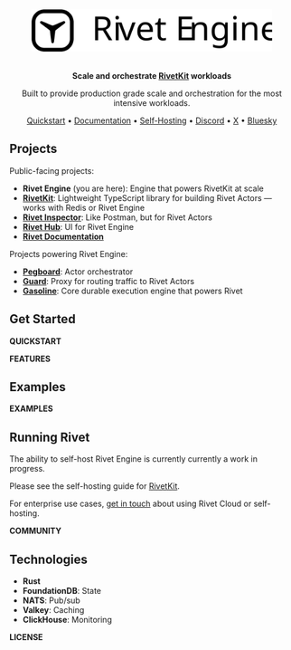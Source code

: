 <div align="center">
  <a href="https://rivet.gg">
    <picture>
      <source media="(prefers-color-scheme: dark)" srcset="./.github/media/icon-text-white.svg" alt="Rivet">
      <img src="./.github/media/icon-text-black.svg" alt="Rivet" height="75">
    </picture>
  </a>
  <br/>
  <br/>
  <p><b>Scale and orchestrate <a href="https://github.com/rivet-dev/rivetkit">RivetKit</a> workloads</b></p>
  <p>
    Built to provide production grade scale and orchestration for the most intensive workloads.
  </p>
  <p>
    <a href="https://rivet.gg/docs/actors/quickstart">Quickstart</a> •
    <a href="https://rivet.gg/docs/actors">Documentation</a> •
    <a href="https://rivet.gg/docs/general/self-hosting">Self-Hosting</a> •
    <a href="https://rivet.gg/discord">Discord</a> •
    <a href="https://x.com/rivet_dev">X</a> •
    <a href="https://bsky.app/profile/rivet.gg">Bluesky</a>
  </p>
  <!--<p>
    <a href="https://github.com/rivet-gg/rivet/discussions"><img alt="GitHub Discussions" src="https://img.shields.io/github/discussions/rivet-gg/rivet?logo=github&logoColor=fff"></a>
    <a href="https://rivet.gg/discord"><img alt="Discord" src="https://img.shields.io/discord/822914074136018994?color=7389D8&label&logo=discord&logoColor=ffffff"/></a>
    <a href="https://x.com/rivet_dev"><img src="https://img.shields.io/twitter/follow/rivet_dev" alt="Rivet Twitter" /></a>
    <a href="https://bsky.app/profile/rivet.gg"><img src="https://img.shields.io/badge/Follow%20%40rivet.gg-4C1?color=0285FF&logo=bluesky&logoColor=ffffff" alt="Rivet Bluesky" /></a>
    <a href="/LICENSE"><img alt="License Apache-2.0" src="https://img.shields.io/github/license/rivet-gg/rivet?logo=open-source-initiative&logoColor=white"></a>
  </p>-->
</div>

## Projects

Public-facing projects:

- **Rivet Engine** (you are here): Engine that powers RivetKit at scale
- **[RivetKit](https://github.com/rivet-dev/rivetkit)**: Lightweight TypeScript library for building Rivet Actors — works with Redis or Rivet Engine
- **[Rivet Inspector](/frontend/apps/studio)**: Like Postman, but for Rivet Actors
- **[Rivet Hub](/frontend/apps/hub)**: UI for Rivet Engine
- **[Rivet Documentation](/site/src/content/docs)**

Projects powering Rivet Engine:

- **[Pegboard](packages/services/pegboard/)**: Actor orchestrator
- **[Guard](packages/core/guard/)**: Proxy for routing traffic to Rivet Actors
- **[Gasoline](packages/common/gasoline/)**: Core durable execution engine that powers Rivet

## Get Started

__QUICKSTART__

__FEATURES__

## Examples

__EXAMPLES__

## Running Rivet

The ability to self-host Rivet Engine is currently currently a work in progress.

Please see the self-hosting guide for [RivetKit](https://www.rivet.gg/docs/general/self-hosting/).

For enterprise use cases, [get in touch](https://rivet.gg/sales) about using Rivet Cloud or self-hosting.

__COMMUNITY__

## Technologies

-   **Rust**
-   **FoundationDB**: State
-   **NATS**: Pub/sub
-   **Valkey**: Caching
-   **ClickHouse**: Monitoring

__LICENSE__

